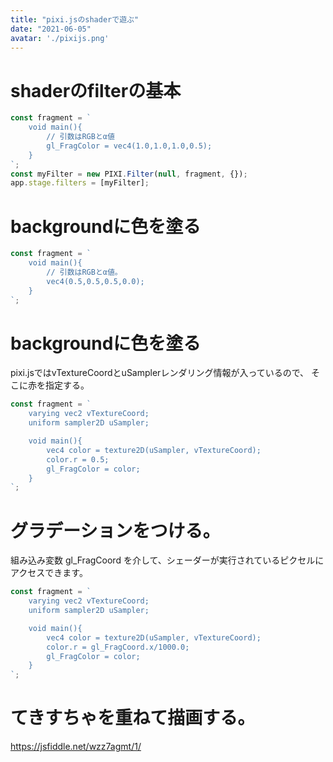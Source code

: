 ```yaml
---
title: "pixi.jsのshaderで遊ぶ"
date: "2021-06-05"
avatar: './pixijs.png'
---
```


# shaderのfilterの基本

```javascript
const fragment = `
    void main(){
        // 引数はRGBとα値
        gl_FragColor = vec4(1.0,1.0,1.0,0.5);
    }
`;
const myFilter = new PIXI.Filter(null, fragment, {});
app.stage.filters = [myFilter];
```

# backgroundに色を塗る
```javascript
const fragment = `
    void main(){
        // 引数はRGBとα値。
        vec4(0.5,0.5,0.5,0.0);
    }
`;
```


# backgroundに色を塗る
pixi.jsではvTextureCoordとuSamplerレンダリング情報が入っているので、
そこに赤を指定する。
```javascript
const fragment = `
    varying vec2 vTextureCoord;
    uniform sampler2D uSampler;

    void main(){
        vec4 color = texture2D(uSampler, vTextureCoord);
        color.r = 0.5;
        gl_FragColor = color;
    }
`;
```

# グラデーションをつける。
組み込み変数 gl_FragCoord を介して、シェーダーが実行されているピクセルにアクセスできます。
```javascript
const fragment = `
    varying vec2 vTextureCoord;
    uniform sampler2D uSampler;

    void main(){
        vec4 color = texture2D(uSampler, vTextureCoord);
        color.r = gl_FragCoord.x/1000.0;
        gl_FragColor = color;
    }
`;
```


# てきすちゃを重ねて描画する。
https://jsfiddle.net/wzz7agmt/1/











